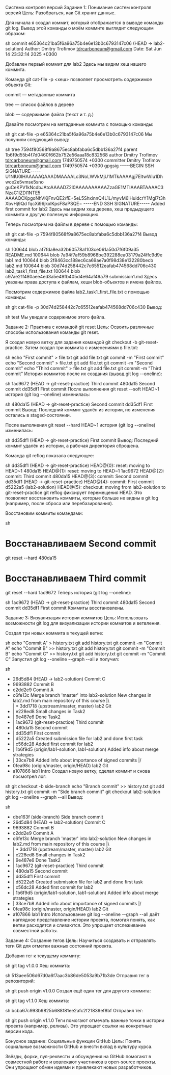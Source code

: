 Система контроля версий
Задание 1: Понимание систем контроля версий
Цель: Разобраться, как Git хранит данные.

Для начала я создал коммит, который отображается в выводе команды git log.
Вывод этой команды о моём коммите выглядит следующим образом:

sh
commit e65364c21ba5f6a96a75b4e6e13b0c6793147c06 (HEAD -> lab2-solution)
Author: Dmitry Trofimov <tdrcarboneum@gmail.com>
Date:   Sat Jun 14 23:32:14 2025 +0300

Добавлен первый коммит для lab2
Здесь мы видим хеш нашего коммита.

Команда git cat-file -p <хеш> позволяет просмотреть содержимое объекта Git:

commit — метаданные коммита

tree — список файлов в дереве

blob — содержимое файла (текст и т. д.)

Давайте посмотрим на метаданные коммита с помощью команды:

sh
git cat-file -p e65364c21ba5f6a96a75b4e6e13b0c6793147c06
Мы получили следующий вывод:

sh
tree 7594f80568f9a8675ec8abfaba6c5dbb136a27f4
parent 1b6f9d55b4f7d0460f662b752e56aaa18c832568
author Dmitry Trofimov <tdrcarboneum@gmail.com> 1749750574 +0300
committer Dmitry Trofimov <tdrcarboneum@gmail.com> 1749750574 +0300
gpgsig -----BEGIN SSH SIGNATURE-----
 U1NIU0lHAAAAAQAAADMAAAALc3NoLWVkMjU1MTkAAAAgj7EltwWIu1Dhwce2e5vmse5sno
 guCeKPV1kNcdbJAtoAAAADZ2l0AAAAAAAAAAZzaGE1MTIAAABTAAAAC3NzaC1lZDI1NTE5
 AAAAQCKpgoNhVKjFnvQE2/fE+5eL5ShxinnQ4L1L/myvM6iHuidcrY1Mgl7t3hXbvHj9Qd
 fqcXi96jkxlKpsF8aPSQE=
 -----END SSH SIGNATURE-----
Added first commit for lab2
Здесь мы видим хеш дерева, хеш предыдущего коммита и другую полезную информацию.

Теперь посмотрим на файлы в дереве с помощью команды:

sh
git cat-file -p 7594f80568f9a8675ec8abfaba6c5dbb136a27f4
Вывод команды:

sh
100644 blob af7fda8ea32b60578a1103ce061a50d7f6f09a35    README.md
100644 blob 7a94f7af59b8968be392288ea03179a24ffc9d9e    lab1.md
100644 blob 2f8463cc188ec6ca69ae7a0f98d38e132280becb    lab2.md
100644 blob 30d74d258442c7c65512eafab474568dd706c430    lab2_task1_first_file.txt
100644 blob c97ae21f480aee4ed3a5e49fb405d4e64af49a79    submission1.md
Здесь указаны права доступа к файлам, хеши blob-объектов и имена файлов.

Посмотрим содержимое файла lab2_task1_first_file.txt с помощью команды:

sh
git cat-file -p 30d74d258442c7c65512eafab474568dd706c430 
Вывод:

sh
test
Мы увидели содержимое этого файла.

Задание 2: Практика с командой git reset
Цель: Освоить различные способы использования команды git reset.

Я создал новую ветку для задания командой git checkout -b git-reset-practice.
Затем создал три коммита с изменениями в file.txt:

sh
echo "First commit" > file.txt
git add file.txt
git commit -m "First commit"
echo "Second commit" > file.txt
git add file.txt
git commit -m "Second commit"
echo "Third commit" > file.txt
git add file.txt
git commit -m "Third commit"
История коммитов после их создания (вывод git log --oneline):

sh
1ac9672 (HEAD -> git-reset-practice) Third commit
480da15 Second commit
dd35df1 First commit
После выполнения git reset --soft HEAD~1 история (git log --oneline) изменилась:

sh
480da15 (HEAD -> git-reset-practice) Second commit
dd35df1 First commit
Вывод: Последний коммит удалён из истории, но изменения остались в staged-состоянии.

После выполнения git reset --hard HEAD~1 история (git log --oneline) изменилась:

sh
dd35df1 (HEAD -> git-reset-practice) First commit
Вывод: Последний коммит удалён из истории, а рабочая директория сброшена.

Команда git reflog показала следующее:

sh
dd35df1 (HEAD -> git-reset-practice) HEAD@{0}: reset: moving to HEAD~1
480da15 HEAD@{1}: reset: moving to HEAD~1
1ac9672 HEAD@{2}: commit: Third commit
480da15 HEAD@{3}: commit: Second commit
dd35df1 (HEAD -> git-reset-practice) HEAD@{4}: commit: First commit
d5222a5 (lab2-solution) HEAD@{5}: checkout: moving from lab2-solution to git-reset-practice
git reflog фиксирует перемещения HEAD. Это позволяет восстановить коммиты, которые больше не видны в git log (например, после сброса или перебазирования).

Восстановим коммиты командами:

sh
# Восстанавливаем Second commit
git reset --hard 480da15
# Восстанавливаем Third commit
git reset --hard 1ac9672
Теперь история (git log --oneline):

sh
1ac9672 (HEAD -> git-reset-practice) Third commit
480da15 Second commit
dd35df1 First commit
Коммиты восстановлены.

Задание 3: Визуализация истории коммитов
Цель: Использовать возможности git log для визуализации истории коммитов и ветвления.

Создал три новых коммита в текущей ветке:

sh
echo "Commit A" > history.txt
git add history.txt
git commit -m "Commit A"
echo "Commit B" >> history.txt
git add history.txt
git commit -m "Commit B"
echo "Commit C" >> history.txt
git add history.txt
git commit -m "Commit C"
Запустил git log --oneline --graph --all и получил:

sh
* 26d5d84 (HEAD -> lab2-solution) Commit C
* 9693882 Commit B
* c2dd2e9 Commit A
*   c6fe13c Merge branch 'master' into lab2-solution New changes in lab2.md from main repository of this course
|\  
| * 3dd1718 (upstream/master, master) lab2 Git
* | e228ed8 Small changes in Task2
* | 9e487e6 Done Task2
* | 1ac9672 (git-reset-practice) Third commit
* | 480da15 Second commit
* | dd35df1 First commit
* | d5222a5 Created submission file for lab2 and done first task
* | c56dc28 Added first commit for lab2
* | 1b6f9d5 (origin/lab1-solution, lab1-solution) Added info about merge strategies
* | 33ce7b8 Added info about importance of signed commits
|/  
* 0fea98c (origin/master, origin/HEAD) lab2 Git
* a107866 lab1 Intro
Создал новую ветку, сделал коммит и снова посмотрел лог:

sh
git checkout -b side-branch
echo "Branch commit" >> history.txt
git add history.txt
git commit -m "Side branch commit"
git checkout lab2-solution
git log --oneline --graph --all
Вывод:

sh
* dbe163f (side-branch) Side branch commit
* 26d5d84 (HEAD -> lab2-solution) Commit C
* 9693882 Commit B
* c2dd2e9 Commit A
*   c6fe13c Merge branch 'master' into lab2-solution New changes in lab2.md from main repository of this course
|\  
| * 3dd1718 (upstream/master, master) lab2 Git
* | e228ed8 Small changes in Task2
* | 9e487e6 Done Task2
* | 1ac9672 (git-reset-practice) Third commit
* | 480da15 Second commit
* | dd35df1 First commit
* | d5222a5 Created submission file for lab2 and done first task
* | c56dc28 Added first commit for lab2
* | 1b6f9d5 (origin/lab1-solution, lab1-solution) Added info about merge strategies
* | 33ce7b8 Added info about importance of signed commits
|/  
* 0fea98c (origin/master, origin/HEAD) lab2 Git
* a107866 lab1 Intro
Использование git log --oneline --graph --all даёт наглядное представление истории проекта, помогая понять, как ветви расходятся и сливаются. Это упрощает отслеживание совместной работы.

Задание 4: Создание тегов
Цель: Научиться создавать и отправлять теги Git для отметки важных состояний проекта.

Добавил тег к текущему коммиту:

sh
git tag v1.0.0
Хеш коммита:

sh
513aee506d67d0a6f7aac3b86de5053a9b71b3de
Отправил тег в репозиторий:

sh
git push origin v1.0.0
Создал ещё один тег для другого коммита:

sh
git tag v1.1.0
Хеш коммита:

sh
bcba67c993b9825b688f81ee2afc2f21839ef8bf
Отправил тег:

sh
git push origin v1.1.0
Теги помогают отмечать важные точки в истории проекта (например, релизы). Это упрощает ссылки на конкретные версии кода.

Бонусное задание: Социальные функции GitHub
Цель: Понять социальные возможности GitHub и внести вклад в культуру курса.

Звёзды, форки, пул-реквесты и обсуждения на GitHub помогают в совместной работе и вовлекают участников в open-source проекты. Они упрощают обмен идеями и привлекают новых разработчиков.